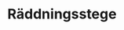 ---
title: 'Räddningsstege'
symbol_image: '/images/symbols/kr/33.svg'
weight: 33
card: true
card_color: 'bg-symbol-green'
---